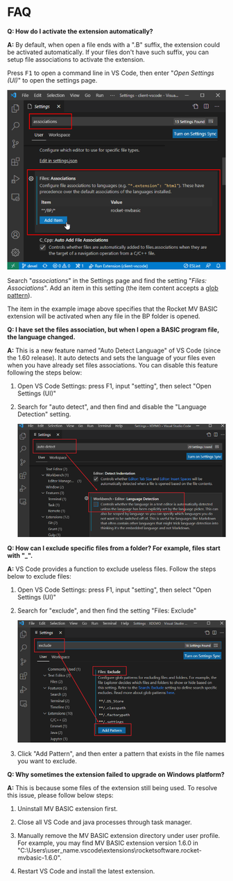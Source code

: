 # FAQ

**Q: How do I activate the extension automatically?**

**A:** By default, when open a file ends with a ".B" suffix, the extension could be activated automatically. If your files don't have such suffix, you can setup file associations to activate the extension. 

Press <kbd>F1</kbd> to open a command line in VS Code, then enter "*Open Settings (UI)*" to open the settings page.

   ![](../img/start_association.png)	
   
Search "*associations*" in the Settings page and find the setting "*Files: Associations*". Add an item in this setting (the item content accepts a [glob pattern](https://en.wikipedia.org/wiki/Glob_(programming))).

The item in the example image above specifies that the Rocket MV BASIC extension will be activated when any file in the BP folder is opened. 


**Q: I have set the files association, but when I open a BASIC program file, the language changed.**

**A:** This is a new feature named "Auto Detect Language" of VS Code (since the 1.60 release). It auto detects and sets the language of your files even when you have already set files associations. You can disable this feature following the steps below:

1. Open VS Code Settings: press F1, input "setting", then select "Open Settings (UI)"
2. Search for "auto detect", and then find and disable the "Language Detection" setting.

   ![](../img/faq_auto_detect.png)

**Q: How can I exclude specific files from a folder? For example, files start with "_".**

**A:** VS Code provides a function to exclude useless files. Follow the steps below to exclude files:

1. Open VS Code Settings: press F1, input "setting", then select "Open Settings (UI)"

2. Search for "exclude", and then find the setting "Files: Exclude"

    ![](../img/faq_exclude.png)

3. Click "Add Pattern", and then enter a pattern that exists in the file names you want to exclude.

**Q: Why sometimes the extension failed to upgrade on Windows platform?**

**A:** This is because some files of the extension still being used. To resolve this issue, please follow below steps:

1. Uninstall MV BASIC extension first. 
   
2. Close all VS Code and java processes through task manager.

3. Manually remove the MV BASIC extension directory under user profile. For example, you may find MV BASIC extension version 1.6.0 in "C:\Users\user_name\.vscode\extensions\rocketsoftware.rocket-mvbasic-1.6.0".

4. Restart VS Code and install the latest extension.
